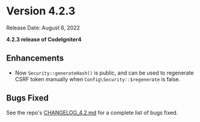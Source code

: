 # Version 4.2.3

Release Date: August 6, 2022

**4.2.3 release of CodeIgniter4**

<div class="contents" local="" depth="2">

</div>

## Enhancements

- Now `Security::generateHash()` is public, and can be used to
  regenerate CSRF token manually when `Config\Security::$regenerate` is
  false.

## Bugs Fixed

See the repo's
[CHANGELOG_4.2.md](https://github.com/codeigniter4/CodeIgniter4/blob/develop/changelogs/CHANGELOG_4.2.md)
for a complete list of bugs fixed.
